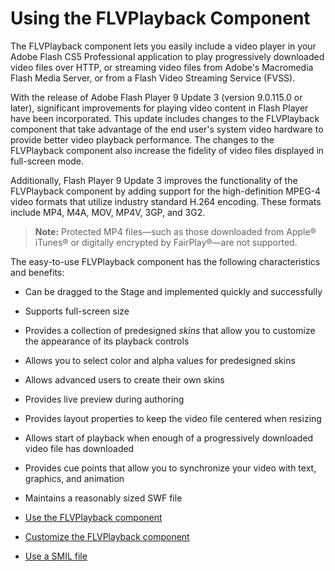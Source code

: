# Using the FLVPlayback Component

The FLVPlayback component lets you easily include a video player in your Adobe
Flash CS5 Professional application to play progressively downloaded video files
over HTTP, or streaming video files from Adobe's Macromedia Flash Media Server,
or from a Flash Video Streaming Service (FVSS).

With the release of Adobe Flash Player 9 Update 3 (version 9.0.115.0 or later),
significant improvements for playing video content in Flash Player have been
incorporated. This update includes changes to the FLVPlayback component that
take advantage of the end user's system video hardware to provide better video
playback performance. The changes to the FLVPlayback component also increase the
fidelity of video files displayed in full-screen mode.

Additionally, Flash Player 9 Update 3 improves the functionality of the
FLVPlayback component by adding support for the high-definition MPEG-4 video
formats that utilize industry standard H.264 encoding. These formats include
MP4, M4A, MOV, MP4V, 3GP, and 3G2.

> **Note:** Protected MP4 files—such as those downloaded from Apple® iTunes® or
> digitally encrypted by FairPlay®—are not supported.

The easy-to-use FLVPlayback component has the following characteristics and
benefits:

- Can be dragged to the Stage and implemented quickly and successfully

- Supports full-screen size

- Provides a collection of predesigned _skins_ that allow you to customize the
  appearance of its playback controls

- Allows you to select color and alpha values for predesigned skins

- Allows advanced users to create their own skins

- Provides live preview during authoring

- Provides layout properties to keep the video file centered when resizing

- Allows start of playback when enough of a progressively downloaded video file
  has downloaded

- Provides cue points that allow you to synchronize your video with text,
  graphics, and animation

- Maintains a reasonably sized SWF file

- [Use the FLVPlayback component](./use-the-flvplayback-component/index.md)
- [Customize the FLVPlayback component](./customize-the-flvplayback-component/index.md)
- [Use a SMIL file](./use-a-smil-file.md)
